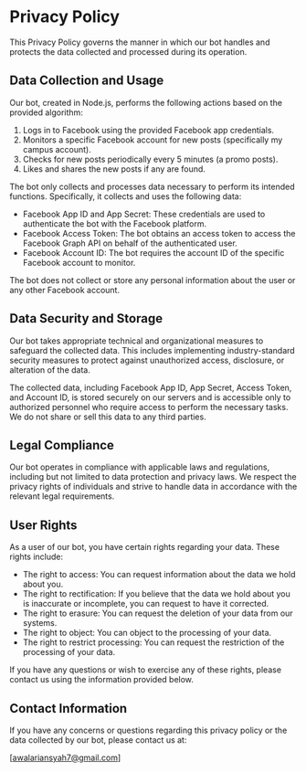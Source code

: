 # Privacy Policy

This Privacy Policy governs the manner in which our bot handles and protects the data collected and processed during its operation.

## Data Collection and Usage

Our bot, created in Node.js, performs the following actions based on the provided algorithm:

1. Logs in to Facebook using the provided Facebook app credentials.
2. Monitors a specific Facebook account for new posts (specifically my campus account).
3. Checks for new posts periodically every 5 minutes (a promo posts).
4. Likes and shares the new posts if any are found.

The bot only collects and processes data necessary to perform its intended functions. Specifically, it collects and uses the following data:

- Facebook App ID and App Secret: These credentials are used to authenticate the bot with the Facebook platform.
- Facebook Access Token: The bot obtains an access token to access the Facebook Graph API on behalf of the authenticated user.
- Facebook Account ID: The bot requires the account ID of the specific Facebook account to monitor.

The bot does not collect or store any personal information about the user or any other Facebook account.

## Data Security and Storage

Our bot takes appropriate technical and organizational measures to safeguard the collected data. This includes implementing industry-standard security measures to protect against unauthorized access, disclosure, or alteration of the data.

The collected data, including Facebook App ID, App Secret, Access Token, and Account ID, is stored securely on our servers and is accessible only to authorized personnel who require access to perform the necessary tasks. We do not share or sell this data to any third parties.

## Legal Compliance

Our bot operates in compliance with applicable laws and regulations, including but not limited to data protection and privacy laws. We respect the privacy rights of individuals and strive to handle data in accordance with the relevant legal requirements.

## User Rights

As a user of our bot, you have certain rights regarding your data. These rights include:

- The right to access: You can request information about the data we hold about you.
- The right to rectification: If you believe that the data we hold about you is inaccurate or incomplete, you can request to have it corrected.
- The right to erasure: You can request the deletion of your data from our systems.
- The right to object: You can object to the processing of your data.
- The right to restrict processing: You can request the restriction of the processing of your data.

If you have any questions or wish to exercise any of these rights, please contact us using the information provided below.

## Contact Information

If you have any concerns or questions regarding this privacy policy or the data collected by our bot, please contact us at:

[awalariansyah7@gmail.com]
